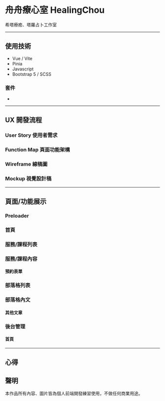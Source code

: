 # 舟舟療心室 HealingChou

希塔療癒、塔羅占卜工作室

<hr />

## 使用技術
- Vue / Vite
- Pinia
- Javascript
- Bootstrap 5 / SCSS

### 套件
- 
<hr />

## UX 開發流程

### User Story 使用者需求

### Function Map 頁面功能架構

### Wireframe 線稿圖

### Mockup 視覺設計稿


<hr />

## 頁面/功能展示

### Preloader

### 首頁

### 服務/課程列表

### 服務/課程內容

#### 預約表單

### 部落格列表

### 部落格內文

#### 其他文章

### 後台管理


#### 首頁
#### 

<hr />

## 心得


## 聲明
本作品所有內容、圖片皆為個人前端開發練習使用，不做任何商業用途。
